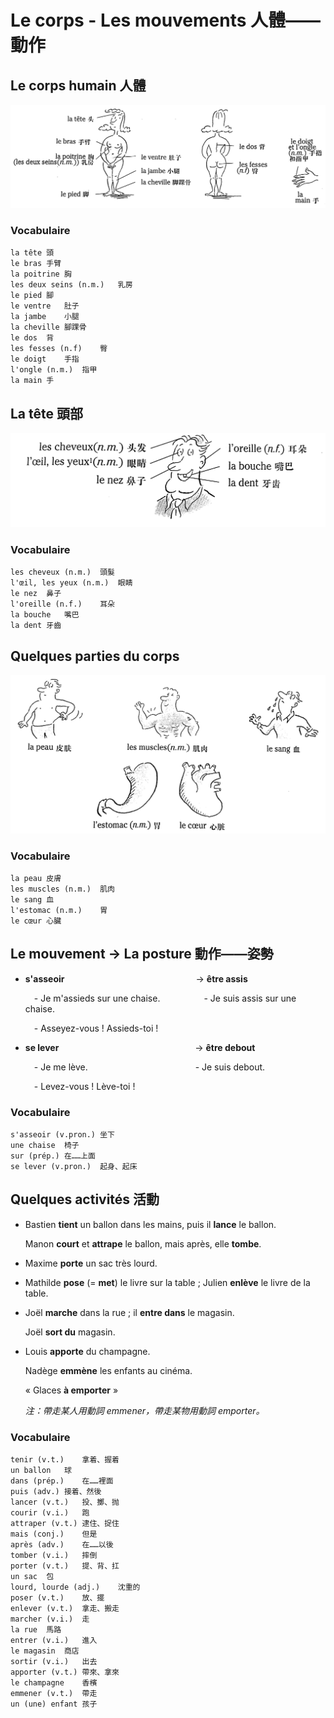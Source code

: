 # Le corps - Les mouvements 人體——動作

## Le corps humain 人體

<img src="../images/image-20210713141304438.png" alt="image-20210713141304438" style="zoom:80%;" />

### Vocabulaire

```
la tête	頭
le bras	手臂
la poitrine	胸
les deux seins (n.m.)	乳房
le pied	腳
le ventre	肚子
la jambe	小腿
la cheville	腳踝骨
le dos	背
les fesses (n.f)	臀
le doigt	手指
l'ongle (n.m.)	指甲
la main	手
```

## La tête 頭部

<img src="../images/image-20210713142352393.png" alt="image-20210713142352393" style="zoom:80%;" />

### Vocabulaire

```
les cheveux (n.m.)	頭髮
l'œil, les yeux (n.m.)	眼睛
le nez	鼻子
l'oreille (n.f.)	耳朵
la bouche	嘴巴
la dent	牙齒
```

## Quelques parties du corps

<img src="../images/image-20210713143418469.png" alt="image-20210713143418469" style="zoom:80%;" />

### Vocabulaire

```
la peau	皮膚
les muscles (n.m.)	肌肉
le sang	血
l'estomac (n.m.)	胃
le cœur	心臟
```

## Le mouvement \-> La posture 動作——姿勢

* **s'asseoir**&emsp;&emsp;&emsp;&emsp;&emsp;&emsp;&emsp;&emsp;&emsp;&emsp;&emsp;&emsp;&emsp;&emsp;&emsp;\-> **être assis**

    &emsp;\- Je m'assieds sur une chaise.&emsp;&emsp;&emsp;&emsp;&emsp;\- Je suis assis sur une chaise.

    &emsp;\- Asseyez-vous ! Assieds-toi !

* **se lever**&emsp;&emsp;&emsp;&emsp;&emsp;&emsp;&emsp;&emsp;&emsp;&emsp;&emsp;&emsp;&emsp;&emsp;&emsp;&nbsp;&nbsp;\-> **être debout**

    &emsp;\- Je me lève.&emsp;&emsp;&emsp;&emsp;&emsp;&emsp;&emsp;&emsp;&emsp;&emsp;&emsp;&emsp;&nbsp;\- Je suis debout.

    &emsp;\- Levez-vous ! Lève-toi !

### Vocabulaire

```
s'asseoir (v.pron.)	坐下
une chaise	椅子
sur (prép.)	在……上面
se lever (v.pron.)	起身、起床
```

## Quelques activités 活動

* Bastien **tient** un ballon dans les mains, puis il **lance** le ballon.

    Manon **court** et **attrape** le ballon, mais après, elle **tombe**.

* Maxime **porte** un sac très lourd.

* Mathilde **pose** (= **met**) le livre sur la table ; Julien **enlève** le livre de la table.

* Joël **marche** dans la rue ; il **entre dans** le magasin.

    Joël **sort du** magasin.

* Louis **apporte** du champagne.

    Nadège **emmène** les enfants au cinéma.

    « Glaces **à emporter** »

    *注：帶走某人用動詞 emmener，帶走某物用動詞 emporter。*

### Vocabulaire

```
tenir (v.t.)	拿着、握着
un ballon	球
dans (prép.)	在……裡面
puis (adv.)	接着、然後
lancer (v.t.)	投、擲、抛
courir (v.i.)	跑
attraper (v.t.)	逮住、捉住
mais (conj.)	但是
après (adv.)	在……以後
tomber (v.i.)	摔倒
porter (v.t.)	提、背、扛
un sac	包
lourd, lourde (adj.)	沈重的
poser (v.t.)	放、擺
enlever (v.t.)	拿走、搬走
marcher (v.i.)	走
la rue	馬路
entrer (v.i.)	進入
le magasin	商店
sortir (v.i.)	出去
apporter (v.t.)	帶來、拿來
le champagne	香檳
emmener (v.t.)	帶走
un (une) enfant	孩子
```